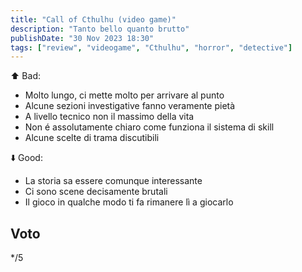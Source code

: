 ```yaml
---
title: "Call of Cthulhu (video game)"
description: "Tanto bello quanto brutto"
publishDate: "30 Nov 2023 18:30"
tags: ["review", "videogame", "Cthulhu", "horror", "detective"]
---
```


⬆️ Bad:

- Molto lungo, ci mette molto per arrivare al punto
- Alcune sezioni investigative fanno veramente pietà
- A livello tecnico non il massimo della vita
- Non é assolutamente chiaro come funziona il sistema di skill
- Alcune scelte di trama discutibili

⬇️ Good:

- La storia sa essere comunque interessante
- Ci sono scene decisamente brutali
- Il gioco in qualche modo ti fa rimanere lì a giocarlo

## Voto

\*/5
